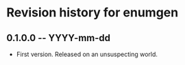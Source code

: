 # Revision history for enumgen

## 0.1.0.0  -- YYYY-mm-dd

* First version. Released on an unsuspecting world.
